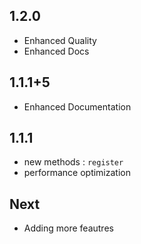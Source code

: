 ## 1.2.0

* Enhanced Quality
* Enhanced Docs

## 1.1.1+5

* Enhanced Documentation

## 1.1.1

* new methods : `register`
* performance optimization

## Next

* Adding more feautres
